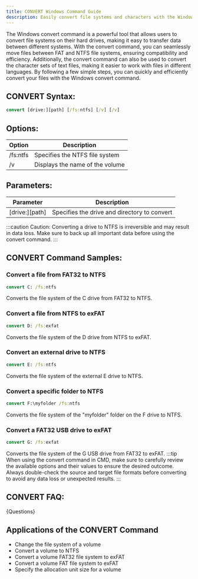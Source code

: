 ```yaml
---
title: CONVERT Windows Command Guide
description: Easily convert file systems and characters with the Windows convert command. Learn how to use convert in Windows for seamless data transfer.
---
```


The Windows convert command is a powerful tool that allows users to convert file systems on their hard drives, making it easy to transfer data between different systems. With the convert command, you can seamlessly move files between FAT and NTFS file systems, ensuring compatibility and efficiency. Additionally, the convert command can also be used to convert the character sets of text files, making it easier to work with files in different languages. By following a few simple steps, you can quickly and efficiently convert your files with the Windows convert command.

## CONVERT Syntax:
```cmd
convert [drive:][path] [/fs:ntfs] [/v] [/v]
```

## Options:
| Option     | Description                           |
|------------|---------------------------------------|
| /fs:ntfs   | Specifies the NTFS file system        |
| /v         | Displays the name of the volume       |

## Parameters:
| Parameter  | Description                                   |
|------------|-----------------------------------------------|
| [drive:][path] | Specifies the drive and directory to convert |

:::caution
Caution: Converting a drive to NTFS is irreversible and may result in data loss. Make sure to back up all important data before using the convert command.
:::
## CONVERT Command Samples:
### Convert a file from FAT32 to NTFS
```cmd
convert C: /fs:ntfs
```
Converts the file system of the C drive from FAT32 to NTFS.

### Convert a file from NTFS to exFAT
```cmd
convert D: /fs:exfat
```
Converts the file system of the D drive from NTFS to exFAT.

### Convert an external drive to NTFS
```cmd
convert E: /fs:ntfs
```
Converts the file system of the external E drive to NTFS.

### Convert a specific folder to NTFS
```cmd
convert F:\myfolder /fs:ntfs
```
Converts the file system of the "myfolder" folder on the F drive to NTFS.

### Convert a FAT32 USB drive to exFAT
```cmd
convert G: /fs:exfat
```
Converts the file system of the G USB drive from FAT32 to exFAT.
:::tip
When using the convert command in CMD, make sure to carefully review the available options and their values to ensure the desired outcome. Always double-check the source and target file formats before converting to avoid any data loss or unexpected results.
:::

## CONVERT FAQ:
{Questions}
## Applications of the CONVERT Command

- Change the file system of a volume
- Convert a volume to NTFS
- Convert a volume FAT32 file system to exFAT
- Convert a volume FAT file system to exFAT
- Specify the allocation unit size for a volume
